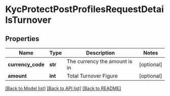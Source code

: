 # KycProtectPostProfilesRequestDetailsTurnover

## Properties
Name | Type | Description | Notes
------------ | ------------- | ------------- | -------------
**currency_code** | **str** | The currency the amount is in | [optional] 
**amount** | **int** | Total Turnover Figure | [optional] 

[[Back to Model list]](../README.md#documentation-for-models) [[Back to API list]](../README.md#documentation-for-api-endpoints) [[Back to README]](../README.md)

